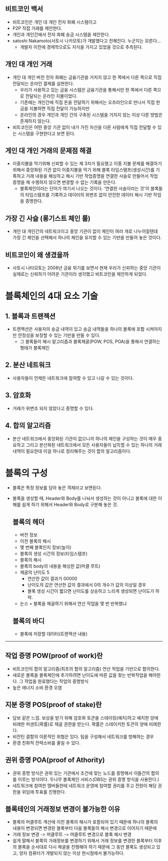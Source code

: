 ## 비트코인 백서

- 비트코인은 개인 대 개인 전자 화폐 시스템이고
- P2P 직접 거래를 제안한다.
- 개인과 개인간에서 전자 화폐 송금 시스템을 제안한다.
- satoshi Nakamoto(사토시 나카모토)가 개발했다고 전해진다. 누군지는 모른다...
  - 개발자 이전에 경제학으로도 지식을 가지고 있었을 것으로 추측된다.

## 개인 대 개인 거래

- 개인 대 개인 버전 전자 화폐는 금융기관을 거치지 않고 한 쪽에서 다른 쪽으로 직접 전달되는 온라인 결제를 실현한다.
  - 우리가 사용하고 있는 금융 시스템은 금융기관을 통해서만 한 쪽에서 다른 쪽으로 전달되는 온라인 지불이었다.
  - 기존에는 개인간에 직접 돈을 전달하기 위해서는 오프라인으로 만나서 직접 현금을 지불하면 직접 전달이 가능하지만
  - 온라인의 경우 개인과 개인 간의 구축된 시스템을 거치지 않는 이상 다른 방법은 존재하지 않는다.
- 비트코인은 어떤 중앙 기관 없이 내가 가진 자산을 다른 사람에게 직접 전달할 수 있는 시스템을 구현한다고 보면 된다.

## 게인 대 개인 거래의 문제점 해결

- 이중지불을 막기위해 신뢰할 수 있는 제 3자가 필요했고 이중 지불 문제를 해결하기 위해서 중앙화된 기관 없이 이중지불을 막기 위해 블록 타임스탬프(생성시간)를 기록하고 거래 내용을 해싱하고 해시 기반 작업증명을 연결한 사슬로 만들어서 작업 증명을 재 수행하지 않으면 변경할 수 없는 기록을 만든다.
  - 블록체인이라는 단어가 여기서 나오는 것이다. '연결한 사슬이라는 것'이 블록들의 타임스탬프를 기록하고 데이터의 위변조 없이 안전한 데이터 해시 기반 작업을 증명한다.

## 가장 긴 사슬 (롱기스트 체인 룰)

- 개인 대 개인간의 네트워크이고 중앙 기관이 없이 체인이 여러 개로 나누어질텐데 가장 긴 체인을 선택해서 하나의 체인을 유지할 수 있는 기반을 만들어 놓은 것이다.

## 비트코인이 왜 생겼을까

- 사토시 나타모토는 2008년 금융 위기를 보면서 현재 우리가 신뢰하는 중앙 기관이 실제로는 신뢰하기 어려운 기관이라 생각했고 비트코인을 제안하게 되었다.

# 블록체인의 4대 요소 기술

## 1. 블록과 트랜젝션
  - 트랜젝션은 사용자의 송금 내역이 있고 송금 내역들을 하나의 블록에 포함 시켜야지만 안정성을 보장할 수 있는 기반을 만들 수 있다.
    - 그 블록들이 해시 알고리즘과 블록채굴(POW, POS, POA)을 통해서 연결하는 형태가 블록체인
## 2. 분산 네트워크

  - 사용자들이 언제든 네트워크에 참여할 수 있고 나갈 수 있는 것이다.

## 3. 암호화

  - 거래가 위변조 되지 않았다고 증명할 수 있다.

## 4. 합의 알고리즘
  - 분산 네트워크에서 중앙화된 기관이 없으니까 하나의 체인을 구성하는 것이 매우 중요하고 그리고 분산화된 네트워크에서 모든 사용자들이 납득할 수 있는 하나의 거래내역이 필요한데 이걸 하나로 정리해주는 것이 합의 알고리즘이다.

# 블록의 구성

- 블록은 특정 정보를 담아 놓은 객체라고 보면된다.
- 블록을 생성할 때, Header와 Body를 나눠서 생성하는 것이 아니고 블록에 대한 이해를 쉽게 하기 위해서 Header와 Body로 구분해 놓은 것.

  ## 블록의 헤더

    - 버전 정보
    - 이전 블록의 해시
    - 몇 번째 블록인지 정보(높이)
    - 블록의 생성 시간의 정보(타임스탬프)
    - 블록의 해시
    - 블록의 body의 내용을 해싱한 값(머클 루트)
    - 채굴의 난이도 5
      - 연산한 값이 결과가 00000
      - 난이도의 값은 연산한 값의 결과에서 0의 개수가 값의 이상일 경우
      - 블록 생성 시간이 짧으면 난이도를 상승하고 느리게 생성되면 난이도가 하락.
    - 논스 = 블록을 채굴하기 위해서 연산 작업을 몇 번 반복했냐

  ## 블록의 바디
    - 블록에 저장할 데이터(트랜젝션 내용)

---

## 작업 증명 POW(proof of work)란

- 비트코인의 합의 알고리즘(최초의 합의 알고리즘) 연산 작업을 기반으로 합의한다.
- 새로운 블록을 블록체인에 추가하려면 난이도에 따른 값을 찾는 반복작업을 해야한다. 그 작업을 완료했다는 작업의 증명방식
- 높은 에너지 소비 환경 오염

## 지분 증명 POS(proof of stake)란

- 담보 같은 느낌. 보상을 받기 위해 암호화 토큰을 스테이킹(예치)하고 예치한 양애 비례한 퍼센트(확률)로 채굴 권한을 받는다. 확률은 스테이키한 토큰의 양에 비례한다.
- 비잔틴 결함의 이론적인 위협은 있다. 팀을 구성해서 네트워크를 방해하는 경우
- 환경 친화적 전력소비를 줄일 수 있다.

## 권위 증명 POA(proof of Athority)

- 권위 증명 방식은 권위 있는 기관에서 조건에 맞는 노드를 증명해서 이들간의 합의를 이루는 방식이다. 두나무 블록체인 서비스(DBS는 권위 증명 방식을 사용한다.)
- 네트워크에 참여한 멤버들한테 네트워크 운영에 참여할 권리를 주고 전원이 해당 권한을 위임에 투표를 진행한다.

## 블록테인의 거래정보 변경이 불가능한 이유

- 블록의 머클루트 계산에 이전 블록의 해시가 포함되어 있기 때문에 하나의 블록의 내용이 변경되면 변경된 블록부터 다음 블록들의 해시 변경으로 이어지기 때문에
- 거래 정보 변경 -> 머클루트 -> 머클루트 변경으로 블록 해시 변경
- 쉽게 말해서 블록의 거래정보를 변경하기 위해서 거래 정보를 변경한 블록부터 이후의 블록을 순서대로 다시 채굴을 진행해야 하기 때문에 그 동안 블록도 생성되고 있고, 양자 컴퓨터가 개발되지 않는 이상 현시점에서 불가능하다.
